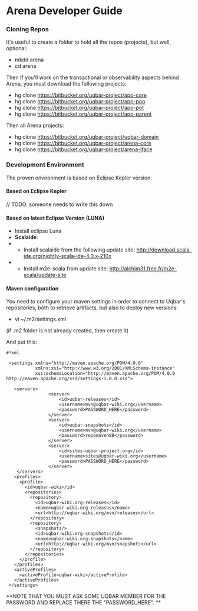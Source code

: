 # Arena Developer Guide #


### Cloning Repos ###

It's useful to create a folder to hold all the repos (projects), but well, optional:

* mkdir arena
* cd arena

Then If you'll work on the transactional or observability aspects behind Arena, you must download the following projects:

* hg clone https://bitbucket.org/uqbar-project/apo-core
* hg clone https://bitbucket.org/uqbar-project/apo-poo
* hg clone https://bitbucket.org/uqbar-project/apo-pot
* hg clone https://bitbucket.org/uqbar-project/apo-parent

Then all Arena projects:

* hg clone https://bitbucket.org/uqbar-project/uqbar-domain
* hg clone https://bitbucket.org/uqbar-project/arena-core
* hg clone https://bitbucket.org/uqbar-project/arena-jface


### Development Environment ###

The proven environment is based on Eclipse Kepler version.

#### Based on Eclipse Kepler ####

// TODO: someone needs to write this down

#### Based on latest Eclipse Version (LUNA) #####

* Install eclipse Luna
* **Scalaide**:
* + Install scalaide from the following update site: http://download.scala-ide.org/nightly-scala-ide-4.0.x-210x
* + Install m2e-scala from update site: http://alchim31.free.fr/m2e-scala/update-site

#### Maven configuration ####

You need to configure your maven settings in order to connect to Uqbar's repositories, both to retrieve artifacts, but also to deploy new versions:

* vi ~/.m2/settings.xml

(if .m2 folder is not already created, then create it)

And put this:


```
#!xml

 <settings xmlns="http://maven.apache.org/POM/4.0.0"  
           xmlns:xsi="http://www.w3.org/2001/XMLSchema-instance"
           xsi:schemaLocation="http://maven.apache.org/POM/4.0.0 http://maven.apache.org/xsd/settings-1.0.0.xsd">

   <servers>
                <server>
                    <id>uqbar-releases</id>
                    <username>mvn@uqbar-wiki.org</username>
                    <password>PASSWORD_HERE</password>
                </server>
                <server>
                    <id>uqbar-snapshots</id>
                    <username>mvn@uqbar-wiki.org</username>
                    <password>repomaven88</password>
                </server>
                <server>
                    <id>sites-uqbar-project.org</id>
                    <username>sites@uqbar-wiki.org</username>
                    <password>PASSWORD_HERE</password>
                </server>
    </servers>
   <profiles>
     <profile>
       <id>uqbar-wiki</id>
       <repositories>
         <repository>
           <id>uqbar-wiki.org-releases</id>
           <name>uqbar-wiki.org-releases</name>
           <url>http://uqbar-wiki.org/mvn/releases</url>
         </repository>
         <repository>
           <snapshots/>
           <id>uqbar-wiki.org-snapshots</id>
           <name>uqbar-wiki.org-snapshots</name>
           <url>http://uqbar-wiki.org/mvn/snapshots</url>
         </repository>
       </repositories>
     </profile>
   </profiles>
   <activeProfiles>
     <activeProfile>uqbar-wiki</activeProfile>
   </activeProfiles>
 </settings>
```

**NOTE THAT YOU MUST ASK SOME UQBAR MEMBER FOR THE PASSWORD AND REPLACE THERE THE "PASSWORD_HERE".
**
